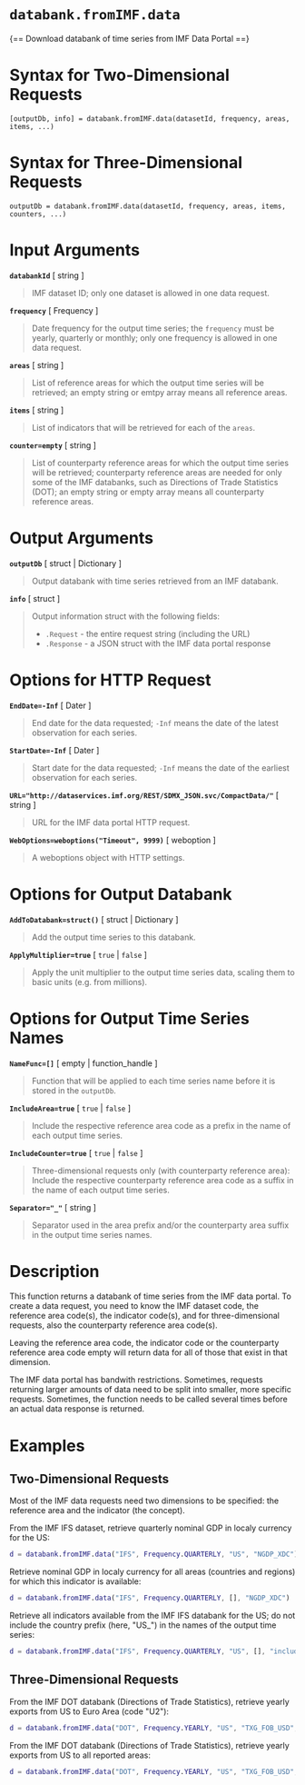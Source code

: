 # `databank.fromIMF.data`

{== Download databank of time series from IMF Data Portal ==}


# Syntax for Two-Dimensional Requests

    [outputDb, info] = databank.fromIMF.data(datasetId, frequency, areas, items, ...)


# Syntax for Three-Dimensional Requests

    outputDb = databank.fromIMF.data(datasetId, frequency, areas, items, counters, ...)


# Input Arguments

__`databankId`__ [ string ]
>
> IMF dataset ID; only one dataset is allowed in one data request.
>

__`frequency`__ [ Frequency ]
>
> Date frequency for the output time series; the `frequency` must be
> yearly, quarterly or monthly; only one frequency is allowed in one data
> request.
>

__`areas`__ [ string ]
>
> List of reference areas for which the output time series will be
> retrieved; an empty string or emtpy array means all reference areas.
>

__`items`__ [ string ]
>
> List of indicators that will be retrieved for each of the `areas`.
>

__`counter=empty`__ [ string ]
>
> List of counterparty reference areas for which the output time series
> will be retrieved; counterparty reference areas are needed for only some
> of the IMF databanks, such as Directions of Trade Statistics (DOT); an
> empty string or empty array means all counterparty reference areas.
>

# Output Arguments

__`outputDb`__ [ struct | Dictionary ]
>
> Output databank with time series retrieved from an IMF databank.
>

__`info`__ [ struct ]
>
> Output information struct with the following fields:
>
> * `.Request` - the entire request string (including the URL)
> * `.Response` - a JSON struct with the IMF data portal response


# Options for HTTP Request


__`EndDate=-Inf`__ [ Dater ]
>
> End date for the data requested; `-Inf` means the date of the latest
> observation for each series.
>

__`StartDate=-Inf`__ [ Dater ]
>
> Start date for the data requested; `-Inf` means the date of the earliest
> observation for each series.
>

__`URL="http://dataservices.imf.org/REST/SDMX_JSON.svc/CompactData/"`__ [ string ]
>
> URL for the IMF data portal HTTP request.
>

__`WebOptions=weboptions("Timeout", 9999)`__ [ weboption ]
>
> A weboptions object with HTTP settings.
>

# Options for Output Databank

__`AddToDatabank=struct()`__ [ struct | Dictionary ]
>
> Add the output time series to this databank.
>

__`ApplyMultiplier=true`__ [ `true` | `false` ]
>
> Apply the unit multiplier to the output time series data, scaling them to
> basic units (e.g. from millions).
>

# Options for Output Time Series Names

__`NameFunc=[]`__ [ empty | function_handle ]
>
> Function that will be applied to each time series name before it is
> stored in the `outputDb`.
>

__`IncludeArea=true`__ [ `true` | `false` ]
>
> Include the respective reference area code as a prefix in the name of
> each output time series.
>

__`IncludeCounter=true`__ [ `true` | `false` ]
>
> Three-dimensional requests only (with counterparty reference area):
> Include the respective counterparty reference area code as a suffix in
> the name of each output time series.
>

__`Separator="_"`__ [ string ]
>
> Separator used in the area prefix and/or the counterparty area suffix in
> the output time series names.
>

# Description

This function returns a databank of time series from the IMF data portal.
To create a data request, you need to know the IMF dataset code, the
reference area code(s), the indicator code(s), and for three-dimensional
requests, also the counterparty reference area code(s).

Leaving the reference area code, the indicator code or the counterparty
reference area code empty will return data for all of those that exist in
that dimension.

The IMF data portal has bandwith restrictions. Sometimes, requests
returning larger amounts of data need to be split into smaller, more
specific requests. Sometimes, the function needs to be called several times
before an actual data response is returned.


# Examples

## Two-Dimensional Requests

Most of the IMF data requests need two dimensions to be specified: the
reference area and the indicator (the concept). 

From the IMF IFS dataset, retrieve quarterly nominal GDP in localy currency
for the US:

```matlab
d = databank.fromIMF.data("IFS", Frequency.QUARTERLY, "US", "NGDP_XDC")
```

Retrieve nominal GDP in localy currency for all areas (countries and
regions) for which this indicator is available:

```matlab
d = databank.fromIMF.data("IFS", Frequency.QUARTERLY, [], "NGDP_XDC")
```


Retrieve all indicators available from the IMF IFS databank for the US; do
not include the country prefix (here, "US_") in the names of the output
time series:

```matlab
d = databank.fromIMF.data("IFS", Frequency.QUARTERLY, "US", [], "includeArea", false)
```

## Three-Dimensional Requests

From the IMF DOT databank (Directions of Trade Statistics), retrieve
yearly exports from US to Euro Area (code "U2"):

```matlab
d = databank.fromIMF.data("DOT", Frequency.YEARLY, "US", "TXG_FOB_USD", "U2");
```

From the IMF DOT databank (Directions of Trade Statistics), retrieve
yearly exports from US to all reported areas:

```matlab
d = databank.fromIMF.data("DOT", Frequency.YEARLY, "US", "TXG_FOB_USD", []);
```

